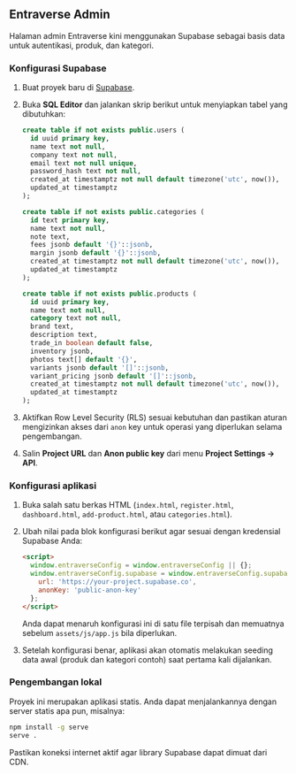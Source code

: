 ## Entraverse Admin

Halaman admin Entraverse kini menggunakan Supabase sebagai basis data untuk autentikasi, produk, dan kategori.

### Konfigurasi Supabase

1. Buat proyek baru di [Supabase](https://supabase.com/).
2. Buka **SQL Editor** dan jalankan skrip berikut untuk menyiapkan tabel yang dibutuhkan:

   ```sql
   create table if not exists public.users (
     id uuid primary key,
     name text not null,
     company text not null,
     email text not null unique,
     password_hash text not null,
     created_at timestamptz not null default timezone('utc', now()),
     updated_at timestamptz
   );

   create table if not exists public.categories (
     id text primary key,
     name text not null,
     note text,
     fees jsonb default '{}'::jsonb,
     margin jsonb default '{}'::jsonb,
     created_at timestamptz not null default timezone('utc', now()),
     updated_at timestamptz
   );

   create table if not exists public.products (
     id uuid primary key,
     name text not null,
     category text not null,
     brand text,
     description text,
     trade_in boolean default false,
     inventory jsonb,
     photos text[] default '{}',
     variants jsonb default '[]'::jsonb,
     variant_pricing jsonb default '[]'::jsonb,
     created_at timestamptz not null default timezone('utc', now()),
     updated_at timestamptz
   );
   ```

3. Aktifkan Row Level Security (RLS) sesuai kebutuhan dan pastikan aturan mengizinkan akses dari `anon` key untuk operasi yang diperlukan selama pengembangan.
4. Salin **Project URL** dan **Anon public key** dari menu **Project Settings → API**.

### Konfigurasi aplikasi

1. Buka salah satu berkas HTML (`index.html`, `register.html`, `dashboard.html`, `add-product.html`, atau `categories.html`).
2. Ubah nilai pada blok konfigurasi berikut agar sesuai dengan kredensial Supabase Anda:

   ```html
   <script>
     window.entraverseConfig = window.entraverseConfig || {};
     window.entraverseConfig.supabase = window.entraverseConfig.supabase || {
       url: 'https://your-project.supabase.co',
       anonKey: 'public-anon-key'
     };
   </script>
   ```

   Anda dapat menaruh konfigurasi ini di satu file terpisah dan memuatnya sebelum `assets/js/app.js` bila diperlukan.

3. Setelah konfigurasi benar, aplikasi akan otomatis melakukan seeding data awal (produk dan kategori contoh) saat pertama kali dijalankan.

### Pengembangan lokal

Proyek ini merupakan aplikasi statis. Anda dapat menjalankannya dengan server statis apa pun, misalnya:

```bash
npm install -g serve
serve .
```

Pastikan koneksi internet aktif agar library Supabase dapat dimuat dari CDN.

